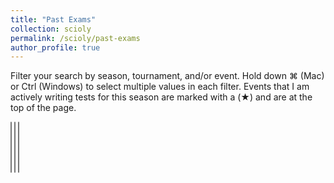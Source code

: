 ```yaml
---
title: "Past Exams"
collection: scioly
permalink: /scioly/past-exams
author_profile: true
---
```


Filter your search by season, tournament, and/or event. Hold down ⌘ (Mac) or Ctrl (Windows) to select multiple values in each filter. Events that I am actively writing tests for this season are marked with a (★) and are at the top of the page.

<select id="season-select" multiple size="5"></select>
<select id="tournament-select" multiple size="5"></select>
<select id="event-select" multiple size="5"></select>

<div id="exams-container"></div>

<script defer src="/assets/js/exams.js"></script>
